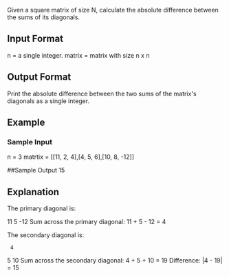 Given a square matrix of size N, calculate the absolute difference between the sums of its diagonals.

## Input Format
n = a single integer.
matrix = matrix with size n x n

## Output Format

Print the absolute difference between the two sums of the matrix's diagonals as a single integer.

## Example
### Sample Input
n = 3
matrtix = [[11, 2, 4],[4, 5, 6],[10, 8, -12]]

##Sample Output
15

## Explanation

The primary diagonal is:

11
   5
     -12
Sum across the primary diagonal: 11 + 5 - 12 = 4

The secondary diagonal is:

     4
   5
10
Sum across the secondary diagonal: 4 + 5 + 10 = 19
Difference: |4 - 19| = 15